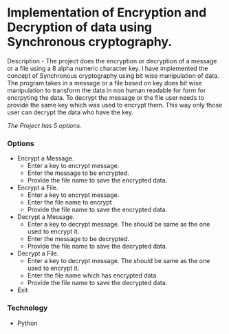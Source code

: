 # Implementation of Encryption and Decryption of data using Synchronous cryptography. 
Description - The project does the encryption or decryption of a message or a file using a 8 alpha numeric character key. I have implemented the concept of Synchronous cryptography using bit wise manipulation of data. The program takes in a message or a file based on key does bit wise manipulation to transform the data in non human readable for form for encrpyting the data. To decrypt the message or the file user needs to provide the same key which was used to encrypt them. This way only those user can decrypt the data who have the key.

*The Project has 5 options.*

### Options
* Encrypt a Message.
  * Enter a key to encrypt message.
  * Enter the message to be encrypted.
  * Provide the file name to save the encrypted data.
* Encrypt a File.
  * Enter a key to encrypt message.
  * Enter the file name to encrypt
  * Provide the file name to save the encrypted data.
* Decrypt a Message. 
  * Enter a key to decrypt message. The should be same as the one used to encrypt it.
  * Enter the message to be decrypted.
  * Provide the file name to save the decrypted data.
* Decrypt a File.
  * Enter a key to decrypt message. The should be same as the one used to encrypt it.
  * Enter the file name which has encrypted data.
  * Provide the file name to save the decrypted data.
* Exit

### Technology
* Python
